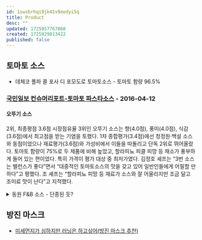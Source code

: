 ```yaml
---
id: 1swsbrhqi9jk41v9eodyi5q
title: Product
desc: ""
updated: 1725957767068
created: 1725929813422
published: false
---
```


## 토마토 소스

- 데체코 폴파 콜 포사 디 포모도로 토마토소스 - 토마토 함량 96.5%

### [국민일보 컨슈머리포트-토마토 파스타소스](https://www.kmib.co.kr/article/view.asp?arcid=0923492857) - 2016-04-12

#### 오뚜기 소스

2위, 최종평점 3.6점 시장점유율 3위인 오뚜기 소스는 향(4.0점), 풍미(4.0점), 식감(3.6점)에서 최고점을 받는 기염을 토했다. 1차 종합평가(3.4점)에선 청정원·백설 소스와 동점이었으나 재료평가(3.6점)와 가성비에서 이들을 따돌리고 단독 2위로 뛰어올랐다. 토마토 함량이 75%로 두 제품에 비해 높았고, 할라피뇨 피클 피망 등 채소가 풍부하게 들어 있는 편이었다. 특히 가격이 평가 대상 중 최저가였다. 김정호 셰프는 “3번 소스는 밸런스가 좋다”면서 “대중적인 토마토소스의 맛을 갖고 있어 일반인들에게 어필할 만하다”고 평했다. 조 셰프는 “할라피뇨 피망 등 재료가 소스와 잘 어울리지만 조금 달고 조미료 맛이 난다”고 지적했다.

<details>
<summary>동원 F&B 소스 - 단종된 듯?</summary>
최종 평점은 5점 만점(이하 동일)에 4.0점이었다. 큼직한 채소들이 들어 있어 보기에도 먹음직스런 이 제품은 식감 항목에서 최고점(3.6점)을 받았다. 다른 평가 항목에서도 비교적 고르게 높은 점수를 받은 동원 소스는 1차 종합평가(3.8점)와 재료 평가(4.0점)에서도 최고점을 받았다. 토마토 함량(75.2%)이 가장 높았고, 새송이버섯 호박 당근 블랙올리브 샐러리 청피망 홍피망 등 채소가 풍부하게 들어 있었다. 가격이 최저가 제품보다 2.5배 정도 비쌌으나 최종평가 결과에는 영향을 미치지 않았다. 장승우 부주방장은 “1번 소스는 직접 만든 소스처럼 적당한 농도와 식감을 갖고 있다”고 호평했다. 조호현 셰프는 “다양한 재료가 들어 있고, 풍미와 향은 좋으나 후추 향이 조금 강하다”며 아쉬워했다.
</details>

## 방진 마스크

- [미세먼지가 심하지만 러닝은 하고싶어(방진 마스크 추천)](https://be-inspired.co.kr/entry/%EB%AF%B8%EC%84%B8%EB%A8%BC%EC%A7%80%EA%B0%80-%EC%8B%AC%ED%95%98%EC%A7%80%EB%A7%8C-%EB%9F%AC%EB%8B%9D%EC%9D%80-%ED%95%98%EA%B3%A0%EC%8B%B6%EC%96%B4%EB%B0%A9%EC%A7%84-%EB%A7%88%EC%8A%A4%ED%81%AC-%EC%B6%94%EC%B2%9C)
